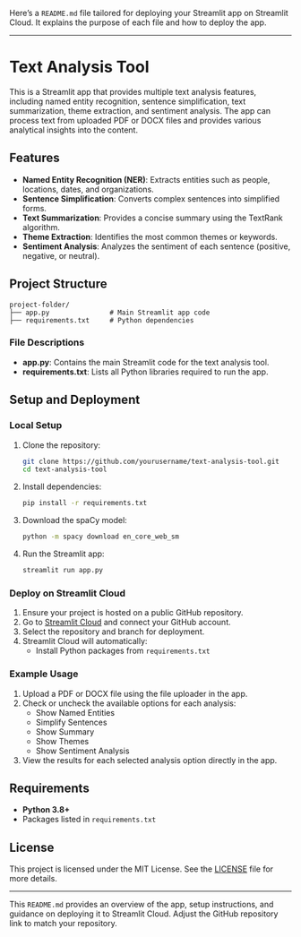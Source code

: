 Here’s a `README.md` file tailored for deploying your Streamlit app on Streamlit Cloud. It explains the purpose of each file and how to deploy the app.

---

# Text Analysis Tool

This is a Streamlit app that provides multiple text analysis features, including named entity recognition, sentence simplification, text summarization, theme extraction, and sentiment analysis. The app can process text from uploaded PDF or DOCX files and provides various analytical insights into the content.

## Features

- **Named Entity Recognition (NER)**: Extracts entities such as people, locations, dates, and organizations.
- **Sentence Simplification**: Converts complex sentences into simplified forms.
- **Text Summarization**: Provides a concise summary using the TextRank algorithm.
- **Theme Extraction**: Identifies the most common themes or keywords.
- **Sentiment Analysis**: Analyzes the sentiment of each sentence (positive, negative, or neutral).

## Project Structure

```plaintext
project-folder/
├── app.py               # Main Streamlit app code
├── requirements.txt     # Python dependencies
```

### File Descriptions

- **app.py**: Contains the main Streamlit code for the text analysis tool.
- **requirements.txt**: Lists all Python libraries required to run the app.

## Setup and Deployment

### Local Setup

1. Clone the repository:
   ```bash
   git clone https://github.com/yourusername/text-analysis-tool.git
   cd text-analysis-tool
   ```

2. Install dependencies:
   ```bash
   pip install -r requirements.txt
   ```

3. Download the spaCy model:
   ```bash
   python -m spacy download en_core_web_sm
   ```

4. Run the Streamlit app:
   ```bash
   streamlit run app.py
   ```

### Deploy on Streamlit Cloud

1. Ensure your project is hosted on a public GitHub repository.
2. Go to [Streamlit Cloud](https://share.streamlit.io/) and connect your GitHub account.
3. Select the repository and branch for deployment.
4. Streamlit Cloud will automatically:
   - Install Python packages from `requirements.txt`

### Example Usage

1. Upload a PDF or DOCX file using the file uploader in the app.
2. Check or uncheck the available options for each analysis:
   - Show Named Entities
   - Simplify Sentences
   - Show Summary
   - Show Themes
   - Show Sentiment Analysis
3. View the results for each selected analysis option directly in the app.

## Requirements

- **Python 3.8+**
- Packages listed in `requirements.txt`


## License

This project is licensed under the MIT License. See the [LICENSE](LICENSE) file for more details.

---

This `README.md` provides an overview of the app, setup instructions, and guidance on deploying it to Streamlit Cloud. Adjust the GitHub repository link to match your repository.